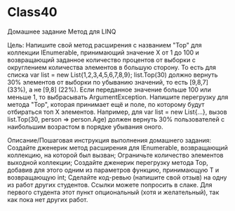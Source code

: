 # Class40
Домашнее задание
Метод для LINQ

Цель:
Напишите свой метод расширения с названием "Top" для коллекции IEnumerable, принимающий значение Х от 1 до 100 и возвращающий заданное количество процентов от выборки с округлением количества элементов в большую сторону.
То есть для списка var list = new List{1,2,3,4,5,6,7,8,9};
list.Top(30) должно вернуть 30% элементов от выборки по убыванию значений, то есть [9,8,7] (33%), а не [9,8] (22%).
Если переданное значение больше 100 или меньше 1, то выбрасывать ArgumentException.
Напишите перегрузку для метода "Top", которая принимает ещё и поле, по которому будут отбираться топ Х элементов. Например, для var list = new List{...}, вызов list.Top(30, person => person.Age) должен вернуть 30% пользователей с наибольшим возрастом в порядке убывания оного.

Описание/Пошаговая инструкция выполнения домашнего задания:
Создайте дженерик метод расширения для IEnumerable, возвращающий коллекцию, на которой был вызван;
Ограничьте количество элементов выходной коллекции;
Создайте дженерик перегрузку метода Top, добавив для этого одним из параметров функцию, принимающую T и возвращающую int;
Сделайте код-ревью (напишите свой отзыв) на одну из работ других студентов. Ссылки можете попросить в слаке. Для первого студента этот пункт опциональный (хотя и желательный), так как пока нет других работ.
